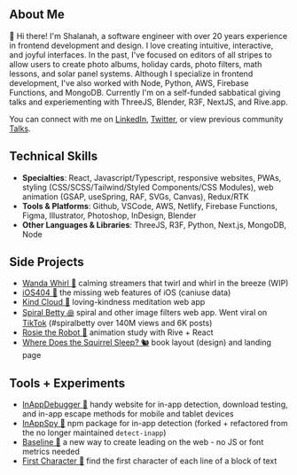 <!-- ![](https://github.com/shalanah/shalanah/blob/master/shalanah.png?raw=true) -->

## About Me

👋 Hi there! I'm Shalanah, a software engineer with over 20 years experience in frontend development and design. I love creating intuitive, interactive, and joyful interfaces. In the past, I've focused on editors of all stripes to allow users to create photo albums, holiday cards, photo filters, math lessons, and solar panel systems. Although I specialize in frontend development, I've also worked with Node, Python, AWS, Firebase Functions, and MongoDB. Currently I'm on a self-funded sabbatical giving talks and experiementing with ThreeJS, Blender, R3F, NextJS, and Rive.app. 

You can connect with me on <a target="_blank" href="https://linkedin.com/in/shalanah">LinkedIn</a>, <a target="_blank" href="https://twitter.com/shalanahfaith">Twitter</a>, or view previous community <a href="https://github.com/shalanah/talks">Talks</a>.

## Technical Skills
- **Specialties**: React, Javascript/Typescript, responsive websites, PWAs, styling (CSS/SCSS/Tailwind/Styled Components/CSS Modules), web animation (GSAP, useSpring, RAF, SVGs, Canvas), Redux/RTK
- **Tools & Platforms**: Github, VSCode, AWS, Netlify, Firebase Functions, Figma, Illustrator, Photoshop, InDesign, Blender
- **Other Languages & Libraries**: ThreeJS, R3F, Python, Next.js, MongoDB, Node
 
## Side Projects
- <a href="https://wandawhirl.com">Wanda Whirl 🎊</a> calming streamers that twirl and whirl in the breeze (WIP)
- <a href="https://ios404.com">iOS404 🧃</a> the missing web features of iOS (caniuse data)
- <a href="https://kindcloud.app">Kind Cloud 🌈</a> loving-kindness meditation web app
- <a href="https://spiralbetty.com">Spiral Betty ꩜</a> spiral and other image filters web app. Went viral on <a href="https://tiktok.com/tag/spiralbetty">TikTok</a> (#spiralbetty over 140M views and 6K posts)
- [Rosie the Robot 🤖](https://rosie-rive.netlify.app/) animation study with Rive + React
- <a href="https://wheredoesthesquirrelsleep.com">Where Does the Squirrel Sleep? 🐿️</a> book layout (design) and landing page

## Tools + Experiments

- <a href="https://github.com/shalanah/inapp-debugger">InAppDebugger 🐞</a> handy website for in-app detection, download testing, and in-app escape methods for mobile and tablet devices
- <a href="https://github.com/shalanah/inapp-spy">InAppSpy 🔎</a> npm package for in-app detection (forked + refactored from the no longer maintained `detect-inapp`)
- <a href="https://github.com/shalanah/baseline">Baseline 📏</a> a new way to create leading on the web - no JS or font metrics needed
- [First Character 📝](https://github.com/shalanah/block-wrap-breaks) find the first character of each line of a block of text

<!--
## 💻 Code Challenges

- [Wordle Clone (Birdle)](https://github.com/shalanah/birdle)
- [BabylonJS](https://github.com/shalanah/babylonjs-try)
- [Company Team Page](https://github.com/shalanah/design-engineer-exercise)
- [Events calendar](https://github.com/shalanah/mia-events)
- [Slingshot](https://github.com/shalanah/slingshot)
-->

<!--
**shalanah/shalanah** is a ✨ _special_ ✨ repository because its `README.md` (this file) appears on your GitHub profile.

Here are some ideas to get you started:

- 🔭 I’m currently working on ...
- 🌱 I’m currently learning ...
- 👯 I’m looking to collaborate on ...
- 🤔 I’m looking for help with ...
- 💬 Ask me about ...
- 📫 How to reach me: ...
- 😄 Pronouns: ...
- ⚡ Fun fact: ...
-->
